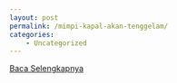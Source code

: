 ```yaml
---
layout: post
permalink: /mimpi-kapal-akan-tenggelam/
categories:
    - Uncategorized
---
```


[Baca Selengkapnya](/10)